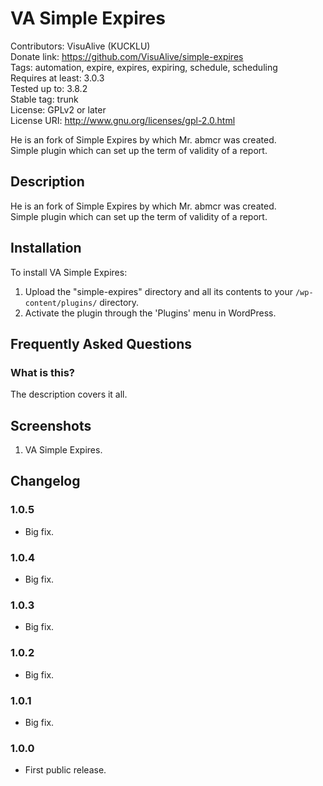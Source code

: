 # VA Simple Expires
Contributors: VisuAlive (KUCKLU)  
Donate link: https://github.com/VisuAlive/simple-expires  
Tags: automation, expire, expires, expiring, schedule, scheduling  
Requires at least: 3.0.3  
Tested up to: 3.8.2  
Stable tag: trunk  
License: GPLv2 or later  
License URI: http://www.gnu.org/licenses/gpl-2.0.html

He is an fork of Simple Expires by which Mr. abmcr was created.  
Simple plugin which can set up the term of validity of a report.  

## Description

He is an fork of Simple Expires by which Mr. abmcr was created.  
Simple plugin which can set up the term of validity of a report.

## Installation

To install VA Simple Expires:

1. Upload the "simple-expires" directory and all its contents to your `/wp-content/plugins/` directory.
1. Activate the plugin through the 'Plugins' menu in WordPress.

## Frequently Asked Questions
### What is this?

The description covers it all.

## Screenshots

1. VA Simple Expires.

## Changelog
### 1.0.5
* Big fix.

### 1.0.4
* Big fix.

### 1.0.3
* Big fix.

### 1.0.2
* Big fix.

### 1.0.1
* Big fix.

### 1.0.0
* First public release.


